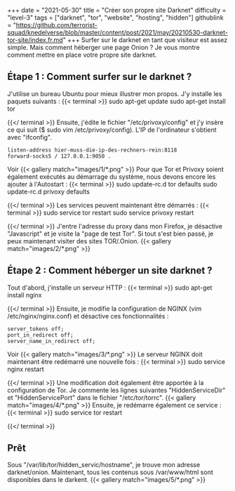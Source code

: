 +++
date = "2021-05-30"
title = "Créer son propre site Darknet"
difficulty = "level-3"
tags = ["darknet", "tor", "website", "hosting", "hidden"]
githublink = "https://github.com/terrorist-squad/knedelverse/blob/master/content/post/2021/may/20210530-darknet-tor-site/index.fr.md"
+++
Surfer sur le darknet en tant que visiteur est assez simple. Mais comment héberger une page Onion ? Je vous montre comment mettre en place votre propre site darknet.
## Étape 1 : Comment surfer sur le darknet ?
J'utilise un bureau Ubuntu pour mieux illustrer mon propos. J'y installe les paquets suivants :
{{< terminal >}}
sudo apt-get update
sudo apt-get install tor 

{{</ terminal >}}
Ensuite, j'édite le fichier "/etc/privoxy/config" et j'y insère ce qui suit ($ sudo vim /etc/privoxy/config). L'IP de l'ordinateur s'obtient avec "ifconfig".
```
listen-address hier-muss-die-ip-des-rechners-rein:8118
forward-socks5 / 127.0.0.1:9050 .

```
Voir
{{< gallery match="images/1/*.png" >}}
Pour que Tor et Privoxy soient également exécutés au démarrage du système, nous devons encore les ajouter à l'Autostart :
{{< terminal >}}
sudo update-rc.d tor defaults
sudo update-rc.d privoxy defaults

{{</ terminal >}}
Les services peuvent maintenant être démarrés :
{{< terminal >}}
sudo service tor restart
sudo service privoxy restart

{{</ terminal >}}
J'entre l'adresse du proxy dans mon Firefox, je désactive "Javascript" et je visite la "page de test Tor". Si tout s'est bien passé, je peux maintenant visiter des sites TOR/.Onion.
{{< gallery match="images/2/*.png" >}}

## Étape 2 : Comment héberger un site darknet ?
Tout d'abord, j'installe un serveur HTTP :
{{< terminal >}}
sudo apt-get install nginx

{{</ terminal >}}
Ensuite, je modifie la configuration de NGINX (vim /etc/nginx/nginx.conf) et désactive ces fonctionnalités :
```
server_tokens off;
port_in_redirect off;
server_name_in_redirect off;

```
Voir
{{< gallery match="images/3/*.png" >}}
Le serveur NGINX doit maintenant être redémarré une nouvelle fois :
{{< terminal >}}
sudo service nginx restart

{{</ terminal >}}
Une modification doit également être apportée à la configuration de Tor. Je commente les lignes suivantes "HiddenServiceDir" et "HiddenServicePort" dans le fichier "/etc/tor/torrc".
{{< gallery match="images/4/*.png" >}}
Ensuite, je redémarre également ce service :
{{< terminal >}}
sudo service tor restart

{{</ terminal >}}

## Prêt
Sous "/var/lib/tor/hidden_servic/hostname", je trouve mon adresse darknet/onion. Maintenant, tous les contenus sous /var/www/html sont disponibles dans le darkent.
{{< gallery match="images/5/*.png" >}}
